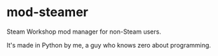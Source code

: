 # mod-steamer
Steam Workshop mod manager for non-Steam users.

It's made in Python by me, a guy who knows zero about programming.
